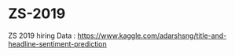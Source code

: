 # ZS-2019
ZS 2019 hiring
Data : https://www.kaggle.com/adarshsng/title-and-headline-sentiment-prediction
